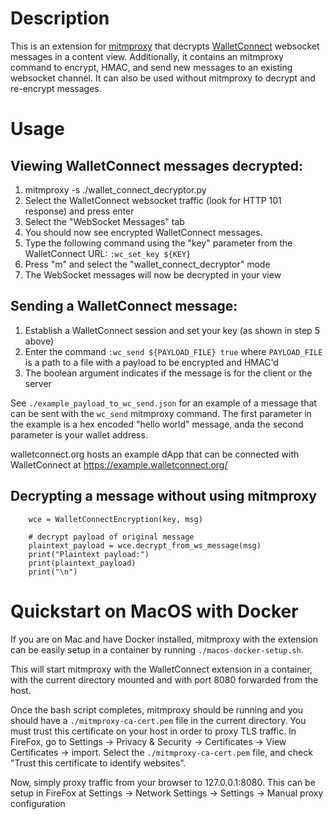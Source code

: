 # Description
This is an extension for [mitmproxy](https://mitmproxy.org/) that decrypts [WalletConnect](https://walletconnect.com/) 
websocket messages in a content view. Additionally, it contains an mitmproxy command to encrypt, HMAC, and send new messages 
to an existing websocket channel. It can also be used without mitmproxy to decrypt and re-encrypt messages.

# Usage

## Viewing WalletConnect messages decrypted: 
1. mitmproxy -s ./wallet_connect_decryptor.py
2. Select the WalletConnect websocket traffic (look for HTTP 101 response) and press enter
3. Select the "WebSocket Messages" tab
4. You should now see encrypted WalletConnect messages.
5. Type the following command using the "key" parameter from the WalletConnect URL: `:wc_set_key ${KEY}`
6. Press "m" and select the "wallet_connect_decryptor" mode
7. The WebSocket messages will now be decrypted in your view

## Sending a WalletConnect message:
1. Establish a WalletConnect session and set your key (as shown in step 5 above)
2. Enter the command `:wc_send ${PAYLOAD_FILE} true` where `PAYLOAD_FILE` is a path to a file with a payload to be encrypted and HMAC'd
3. The boolean argument indicates if the message is for the client or the server

See `./example_payload_to_wc_send.json` for an example of a message that can be sent with the `wc_send` mitmproxy command.
The first parameter in the example is a hex encoded "hello world" message, anda the second parameter is your wallet address.

walletconnect.org hosts an example dApp that can be connected with WalletConnect at https://example.walletconnect.org/ 

## Decrypting a message without using mitmproxy
```
    wce = WalletConnectEncryption(key, msg)

    # decrypt payload of original message
    plaintext_payload = wce.decrypt_from_ws_message(msg)
    print("Plaintext payload:")
    print(plaintext_payload)
    print("\n")
```

# Quickstart on MacOS with Docker

If you are on Mac and have Docker installed, mitmproxy with the extension can be easily setup in a
container by running `./macos-docker-setup.sh`.

This will start mitmproxy with the WalletConnect extension in a container, with the current directory mounted and
with port 8080 forwarded from the host.

Once the bash script completes, mitmproxy should be running and you should have a `./mitmproxy-ca-cert.pem`
file in the current directory. You must trust this certificate on your host in order to proxy
TLS traffic. In FireFox, go to Settings -> Privacy & Security -> Certificates -> View Certificates -> import. Select the `./mitmproxy-ca-cert.pem` file, and check "Trust this certificate to identify websites".

Now, simply proxy traffic from your browser to 127.0.0.1:8080. This can be setup in FireFox at Settings -> Network Settings -> Settings -> Manual proxy configuration